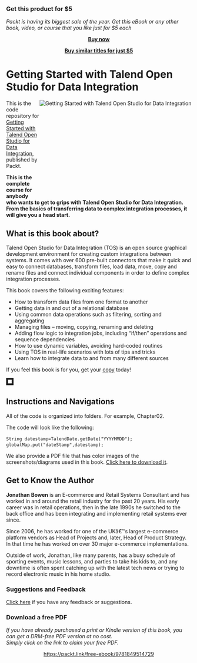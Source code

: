 
### Get this product for $5

<i>Packt is having its biggest sale of the year. Get this eBook or any other book, video, or course that you like just for $5 each</i>


<b><p align='center'>[Buy now](https://packt.link/9781849514729)</p></b>


<b><p align='center'>[Buy similar titles for just $5](https://subscription.packtpub.com/search)</p></b>


# Getting Started with Talend Open Studio for Data Integration

<a href="https://www.packtpub.com/big-data-and-business-intelligence/getting-started-talend-open-studio-data-integration?utm_source=github&utm_medium=repository&utm_campaign=9781849514729 "><img src="https://d1ldz4te4covpm.cloudfront.net/sites/default/files/imagecache/ppv4_main_book_cover/4729OS%20Getting%20Started%20with%20Talend%20Open%20Studio_cov.jpg" alt="Getting Started with Talend Open Studio for Data Integration" height="256px" align="right"></a>

This is the code repository for [Getting Started with Talend Open Studio for Data Integration](https://www.packtpub.com/big-data-and-business-intelligence/getting-started-talend-open-studio-data-integration?utm_source=github&utm_medium=repository&utm_campaign=9781849514729 ), published by Packt.

**This is the complete course for anybody who wants to get to grips with Talend Open Studio for Data Integration. From the basics of transferring data to complex integration processes, it will give you a head start.**

## What is this book about?
Talend Open Studio for Data Integration (TOS) is an open source graphical development environment for creating custom integrations between systems. It comes with over 600 pre-built connectors that make it quick and easy to connect databases, transform files, load data, move, copy and rename files and connect individual components in order to define complex integration processes.

This book covers the following exciting features:
* How to transform data files from one format to another 
* Getting data in and out of a relational database 
* Using common data operations such as filtering, sorting and aggregating 
* Managing files – moving, copying, renaming and deleting 
* Adding flow logic to integration jobs, including “if/then” operations and sequence dependencies 
* How to use dynamic variables, avoiding hard-coded routines 
* Using TOS in real-life scenarios with lots of tips and tricks 
* Learn how to integrate data to and from many different sources 

If you feel this book is for you, get your [copy](https://www.amazon.com/dp/1849514720) today!

<a href="https://www.packtpub.com/?utm_source=github&utm_medium=banner&utm_campaign=GitHubBanner"><img src="https://raw.githubusercontent.com/PacktPublishing/GitHub/master/GitHub.png" 
alt="https://www.packtpub.com/" border="5" /></a>

## Instructions and Navigations
All of the code is organized into folders. For example, Chapter02.

The code will look like the following:
```
String datestamp=TalendDate.getDate("YYYYMMDD");
globalMap.put("dateStamp",datestamp);
```


We also provide a PDF file that has color images of the screenshots/diagrams used in this book. [Click here to download it]().


## Get to Know the Author
**Jonathan Bowen**
is an E-commerce and Retail Systems Consultant and has worked in and around the retail industry for the past 20 years. His early career was in retail operations, then in the late 1990s he switched to the back office and has been integrating and implementing retail systems ever since.

Since 2006, he has worked for one of the UKâ€™s largest e-commerce platform vendors as Head of Projects and, later, Head of Product Strategy. In that time he has worked on over 30 major e-commerce implementations.

Outside of work, Jonathan, like many parents, has a busy schedule of sporting events, music lessons, and parties to take his kids to, and any downtime is often spent catching up with the latest tech news or trying to record electronic music in his home studio.




### Suggestions and Feedback
[Click here](https://docs.google.com/forms/d/e/1FAIpQLSdy7dATC6QmEL81FIUuymZ0Wy9vH1jHkvpY57OiMeKGqib_Ow/viewform) if you have any feedback or suggestions.


### Download a free PDF

 <i>If you have already purchased a print or Kindle version of this book, you can get a DRM-free PDF version at no cost.<br>Simply click on the link to claim your free PDF.</i>
<p align="center"> <a href="https://packt.link/free-ebook/9781849514729">https://packt.link/free-ebook/9781849514729 </a> </p>